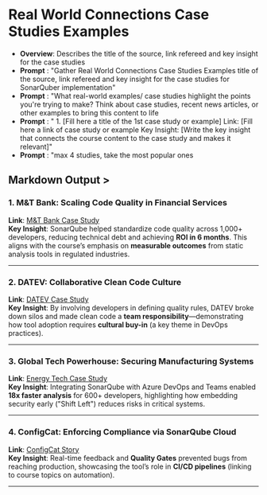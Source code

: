 # Real World Connections Case Studies Examples

- **Overview**: Describes the title of the source, link refereed and key insight for the case studies
- **Prompt** : "Gather Real World Connections Case Studies Examples title of the source, link refereed and key insight for the case studies for SonarQuber implementation"
- **Prompt** : "What real-world examples/ case studies highlight the points you're trying to make? Think about case studies, recent news articles, or other examples to bring this content to life
- **Prompt** : " 1. [Fill here a title of the 1st case study or example]
Link: [Fill here a link of case study or example
Key Insight: [Write the key insight that connects the course content to the case study and makes it relevant]"
- **Prompt** : "max 4 studies, take the most popular ones

## Markdown Output >

### 1. **M&T Bank: Scaling Code Quality in Financial Services**  
**Link**: [M&T Bank Case Study](https://www.sonarsource.com/resources/m-t-bank/)  
**Key Insight**: SonarQube helped standardize code quality across 1,000+ developers, reducing technical debt and achieving **ROI in 6 months**. This aligns with the course’s emphasis on **measurable outcomes** from static analysis tools in regulated industries.  

---

### 2. **DATEV: Collaborative Clean Code Culture**  
**Link**: [DATEV Case Study](https://www.sonarsource.com/resources/datev/)  
**Key Insight**: By involving developers in defining quality rules, DATEV broke down silos and made clean code a **team responsibility**—demonstrating how tool adoption requires **cultural buy-in** (a key theme in DevOps practices).  

---

### 3. **Global Tech Powerhouse: Securing Manufacturing Systems**  
**Link**: [Energy Tech Case Study](https://www.sonarsource.com/resources/technology-powerhouse/)  
**Key Insight**: Integrating SonarQube with Azure DevOps and Teams enabled **18x faster analysis** for 600+ developers, highlighting how embedding security early ("Shift Left") reduces risks in critical systems.  

---

### 4. **ConfigCat: Enforcing Compliance via SonarQube Cloud**  
**Link**: [ConfigCat Story](https://www.sonarsource.com/resources/configcat/)  
**Key Insight**: Real-time feedback and **Quality Gates** prevented bugs from reaching production, showcasing the tool’s role in **CI/CD pipelines** (linking to course topics on automation).  

---
